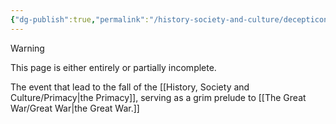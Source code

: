 ```yaml
---
{"dg-publish":true,"permalink":"/history-society-and-culture/decepticon-uprising/","noteIcon":"default"}
---
```

  
>[!warning] 
>This page is either entirely or partially incomplete. 

The event that lead to the fall of the [[History, Society and Culture/Primacy\|the Primacy]], serving as a grim prelude to [[The Great War/Great War\|the Great War.]]